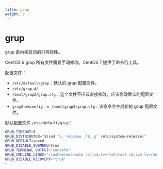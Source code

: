 ```yaml
---
title: grup
weight: 8
---
```


# grup

grup 是内核启动的引导软件。

CentOS 6 grup 所有文件需要手动修改。CentOS 7 提供了命令行工具。

配置文件：

- `/etc/default/grup`：默认的 grup 配置文件。
- `/etc/grup.d/`
- `/boot/grup2/grup.cfg`：这个文件不应该直接修改，应该修改默认的配置文件。
- `grup2-mkconfig -o /boot/grup2/grup.cfg`：该命令会生成新的 grup 配置文件。

默认配置文件 `/etc/default/grup`：

```bash
GRUB_TIMEOUT=5
GRUB_DISTRIBUTOR="$(sed 's, release .*$,,g' /etc/system-release)"
GRUB_DEFAULT=saved
GRUB_DISABLE_SUBMENU=true
GRUB_TERMINAL_OUTPUT="console"
GRUB_CMDLINE_LINUX="crashkernel=auto rd.lvm.lv=rhel/root rd.lvm.lv=rhel/swap rhgb quiet"
GRUB_DISABLE_RECOVERY="true"
~
```
